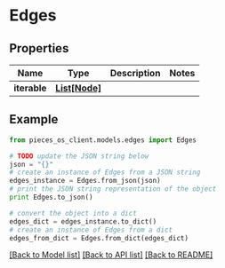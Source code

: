 # Edges


## Properties
Name | Type | Description | Notes
------------ | ------------- | ------------- | -------------
**iterable** | [**List[Node]**](Node.md) |  | 

## Example

```python
from pieces_os_client.models.edges import Edges

# TODO update the JSON string below
json = "{}"
# create an instance of Edges from a JSON string
edges_instance = Edges.from_json(json)
# print the JSON string representation of the object
print Edges.to_json()

# convert the object into a dict
edges_dict = edges_instance.to_dict()
# create an instance of Edges from a dict
edges_from_dict = Edges.from_dict(edges_dict)
```
[[Back to Model list]](../README.md#documentation-for-models) [[Back to API list]](../README.md#documentation-for-api-endpoints) [[Back to README]](../README.md)


